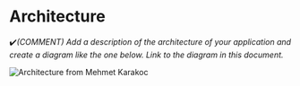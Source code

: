 # Architecture

:heavy_check_mark:_(COMMENT) Add a description of the architecture of your application and create a diagram like the one below. Link to the diagram in this document._

![Architecture from Mehmet Karakoc](https://github.com/user-attachments/assets/574ee605-c3a6-4b0e-a4d7-7cbc0768620a)
